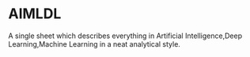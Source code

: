 # AIMLDL
A single sheet which describes everything in Artificial Intelligence,Deep Learning,Machine Learning in a neat analytical style.
